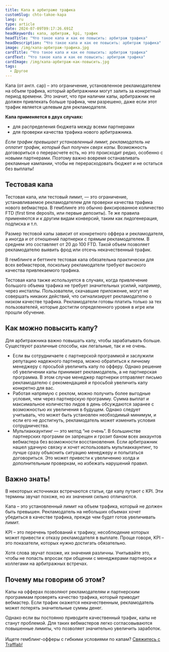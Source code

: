 ```yaml
---
title: Капа в арбитраже трафика
customSlug: chto-takoe-kapa
lang: ru
type: article
date: 2024-07-09T09:17:26.691Z
headKeywords: капа, арбитраж, kpi, трафик
headTitle: "Что такое капа и как ее повысить: арбитраж трафика"
headDescription: "Что такое капа и как ее повысить: арбитраж трафика"
image: /img/капа-арбитраж-трафика.jpg
cardTitle: "Что такое капа и как ее повысить: арбитраж трафика"
cardText: "Что такое капа и как ее повысить: арбитраж трафика"
cardImage: /img/капа-арбитраж-как-повысить.jpg
tags:
  - Другое
---
```

Капа (от англ. cap) – это ограничение, установленное рекламодателем на объем трафика, который арбитражники могут залить за конкретный период времени. Это значит, что при наличии капы, арбитражник не должен привлекать больше трафика, чем разрешено, даже если этот трафик является целевым для рекламодателя.

**Капа применяется в двух случаях:** 

* для распределения бюджета между всеми партнерами 
* для проверки качества трафика нового арбитражника. 

*Если трафик превышает установленный лимит, рекламодатель не оплатит трафик, который был получен сверх капы.* Возможность договориться о перерасчете есть, но это происходит редко, особенно с новыми партнерами. Поэтому важно вовремя останавливать рекламные кампании, чтобы не перерасходовать бюджет и не остаться без выплаты!

## Тестовая капа

Тестовая капа, или тестовый лимит, — это ограничение, устанавливаемое рекламодателем для проверки качества трафика нового вебмастера. В гемблинге это обычно фиксированное количество FTD (first time deposits, или первые депозиты). Те же правила применяются и к другим видам конверсий, таким как лидогенерация, подписка и т.п.

Размер тестовой капы зависит от конкретного оффера и рекламодателя, а иногда и от отношений партнерки с прямым рекламодателем. В среднем это составляет от 20 до 100 FTD. Такой объем позволяет рекламодателю выявить фрод или отсечь некачественный трафик.

В гемблинге и беттинге тестовая капа обязательна практически для всех вебмастеров, поскольку рекламодатели требуют высокого качества привлекаемого трафика.

Тестовая капа также используется в случаях, когда привлечение большого объема трафика не требует значительных усилий, например, через инсталлы. Пользователи, скачавшие приложение, могут не совершать никаких действий, что сигнализирует рекламодателю о низком качестве трафика. Рекламодатели готовы платить только за тех пользователей, которые достигли определенного уровня в игре или прошли обучение.

## Как можно повысить капу?

Для арбитражника важно повышать капу, чтобы зарабатывать больше. Существуют различные способы, как легальные, так и не очень.

* Если вы сотрудничаете с партнерской программой и заслужили репутацию надежного партнера, можно обратиться к личному менеджеру с просьбой увеличить капу по офферу. Однако решение об увеличении капы принимает рекламодатель, а не партнерская программа. В этом случае менеджер партнерки отправляет письмо рекламодателю с рекомендацией и просьбой увеличить капу конкретно для вас.
* Работая напрямую с реклом, можно получить более выгодные условия, чем через партнерскую программу. Сумма выплат и максимальное количество лидов в день обсуждаются заранее с возможностью их увеличения в будущем. Однако следует учитывать, что может быть установлен необходимый минимум, и если его не достигнуть, рекламодатель может изменить условия сотрудничества.
* Мультиаккаунтинг — это метод “не очень”. В большинстве партнерских программ он запрещен и грозит баном всех аккаунтов вебмастера без возможности восстановления. Если арбитражник нашел удачную связку и хочет использовать мультиаккаунтинг, то лучше сразу объяснить ситуацию менеджеру и попытаться договориться. Это может привести к увеличению холда и дополнительным проверкам, но избежать нарушений правил.

## Важно знать!

В некоторых источниках встречаются статьи, где капу путают с KPI. Эти термины звучат похоже, но их значения сильно отличаются.

Капа – это установленный лимит на объем трафика, который не должен быть превышен. Рекламодатель на небольших объемах хочет убедиться в качестве трафика, прежде чем будет готов увеличивать лимит.

KPI – это перечень требований к трафику, несоблюдение которых может привести к отказу рекламодателя в выплате. Проще говоря, KPI – это показатели, которых нужно достигать обязательно.

Хотя слова звучат похоже, их значения различны. Учитывайте это, чтобы не попасть впросак при общении с менеджерами партнерок и коллегами на арбитражных встречах.

## Почему мы говорим об этом?

Капы на офферах позволяют рекламодателям и партнерским программам проверять качество трафика, который приводит вебмастер. Если трафик окажется некачественным, рекламодатель может потерять значительные суммы денег.

Однако если вы постоянно приводите качественный трафик, капы не станут проблемой. Для таких вебмастеров легко согласовываются повышенные лимиты, что позволяет значительно увеличить заработок.\
\
Ищете гемблинг-офферы с гибкими условиями по капам? [Свяжитесь с Trafflab!](https://t.me/trafflab_cpa)